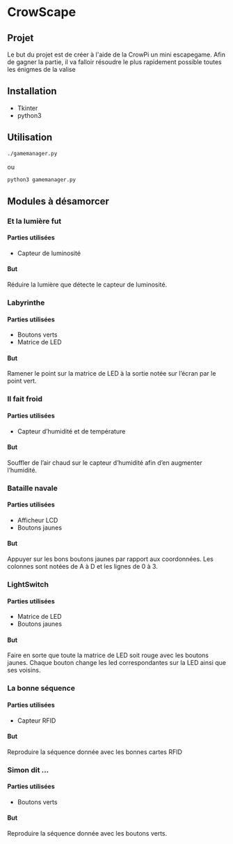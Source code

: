 # CrowScape

## Projet

Le but du projet est de créer à l'aide de la CrowPi un mini escapegame. Afin de gagner la partie, il va falloir résoudre le plus rapidement possible toutes les énigmes de la valise

## Installation 

* Tkinter
* python3

## Utilisation 
```bash
./gamemanager.py
```
ou
```bash
python3 gamemanager.py
```

## Modules à désamorcer

### Et la lumière fut

#### Parties utilisées

* Capteur de luminosité

#### But

Réduire la lumière que détecte le capteur de luminosité.

### Labyrinthe

#### Parties utilisées

* Boutons verts
* Matrice de LED

#### But

Ramener le point sur la matrice de LED à la sortie notée sur l’écran par le point vert.

### Il fait froid

#### Parties utilisées

* Capteur d’humidité et de température

#### But

Souffler de l’air chaud sur le capteur d’humidité afin d’en augmenter l’humidité.

### Bataille navale

#### Parties utilisées

* Afficheur LCD
* Boutons jaunes

#### But

Appuyer sur les bons boutons jaunes par rapport aux coordonnées. Les colonnes sont notées de A à D et les lignes de 0 à 3. 

### LightSwitch

#### Parties utilisées

* Matrice de LED
* Boutons jaunes

#### But

Faire en sorte que toute la matrice de LED soit rouge avec les boutons jaunes. Chaque bouton change les led correspondantes sur la LED ainsi que ses voisins. 

### La bonne séquence

#### Parties utilisées

* Capteur RFID

#### But

Reproduire la séquence donnée avec les bonnes cartes RFID

### Simon dit ... 

#### Parties utilisées

* Boutons verts

#### But

Reproduire la séquence donnée avec les boutons verts.
